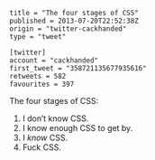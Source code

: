```
title = "The four stages of CSS"
published = 2013-07-20T22:52:38Z
origin = "twitter-cackhanded"
type = "tweet"

[twitter]
account = "cackhanded"
first_tweet = "358721135677935616"
retweets = 582
favourites = 397
```

The four stages of CSS:

1. I don’t know CSS.  
2. I know enough CSS to get by.  
3. I _know_ CSS.  
4. Fuck CSS.

